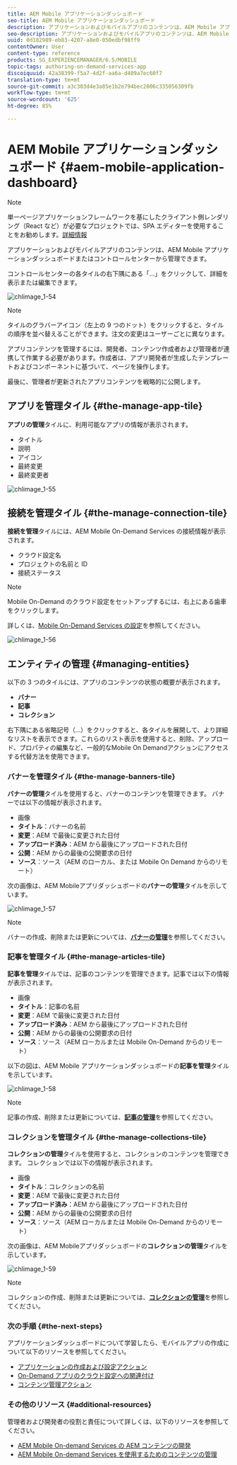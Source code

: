 ```yaml
---
title: AEM Mobile アプリケーションダッシュボード
seo-title: AEM Mobile アプリケーションダッシュボード
description: アプリケーションおよびモバイルアプリのコンテンツは、AEM Mobile アプリケーションダッシュボードまたはコントロールセンターから管理できます。このページでは、この機能について詳しく見ていきます。
seo-description: アプリケーションおよびモバイルアプリのコンテンツは、AEM Mobile アプリケーションダッシュボードまたはコントロールセンターから管理できます。このページでは、この機能について詳しく見ていきます。
uuid: 0d182989-eb83-4207-a8e0-050edbf98ff9
contentOwner: User
content-type: reference
products: SG_EXPERIENCEMANAGER/6.5/MOBILE
topic-tags: authoring-on-demand-services-app
discoiquuid: 42a38399-f5a7-4d2f-aa6a-d409a7ec60f7
translation-type: tm+mt
source-git-commit: a3c303d4e3a85e1b2e794bec2006c335056309fb
workflow-type: tm+mt
source-wordcount: '625'
ht-degree: 85%

---
```



# AEM Mobile アプリケーションダッシュボード  {#aem-mobile-application-dashboard}

>[!NOTE]
>
>単一ページアプリケーションフレームワークを基にしたクライアント側レンダリング（React など）が必要なプロジェクトでは、SPA エディターを使用することをお勧めします。[詳細情報](/help/sites-developing/spa-overview.md)

アプリケーションおよびモバイルアプリのコンテンツは、AEM Mobile アプリケーションダッシュボードまたはコントロールセンターから管理できます。

コントロールセンターの各タイルの右下隅にある「...」をクリックして、詳細を表示または編集できます。

![chlimage_1-54](assets/chlimage_1-54.png)

>[!NOTE]
>
>タイルのグラバーアイコン（左上の 9 つのドット）をクリックすると、タイルの順序を並べ替えることができます。注文の変更はユーザーごとに異なります。

アプリコンテンツを管理するには、開発者、コンテンツ作成者および管理者が連携して作業する必要があります。作成者は、アプリ開発者が生成したテンプレートおよびコンポーネントに基づいて、ページを操作します。

最後に、管理者が更新されたアプリコンテンツを戦略的に公開します。

## アプリを管理タイル  {#the-manage-app-tile}

**アプリの管理**&#x200B;タイルに、利用可能なアプリの情報が表示されます。

* タイトル
* 説明
* アイコン
* 最終変更
* 最終変更者

![chlimage_1-55](assets/chlimage_1-55.png)

## 接続を管理タイル {#the-manage-connection-tile}

**接続を管理**&#x200B;タイルには、AEM Mobile On-Demand Services の接続情報が表示されます。

* クラウド設定名
* プロジェクトの名前と ID
* 接続ステータス

>[!NOTE]
>
>Mobile On-Demand のクラウド設定をセットアップするには、右上にある歯車をクリックします。
>
>詳しくは、[Mobile On-Demand Services の設定](/help/mobile/mobile-on-demand-associating-an-on-demand-app-to-cloud-configuration.md)を参照してください。

![chlimage_1-56](assets/chlimage_1-56.png)

## エンティティの管理 {#managing-entities}

以下の 3 つのタイルには、アプリのコンテンツの状態の概要が表示されます。

* **バナー**
* **記事**
* **コレクション**

右下隅にある省略記号（...）をクリックすると、各タイルを展開して、より詳細なリストを表示できます。これらのリスト表示を使用すると、削除、アップロード、プロパティの編集など、一般的なMobile On Demandアクションにアクセスする代替方法を使用できます。

### バナーを管理タイル {#the-manage-banners-tile}

**バナーの管理**&#x200B;タイルを使用すると、バナーのコンテンツを管理できます。 バナーでは以下の情報が表示されます。

* 画像
* **タイトル**：バナーの名前
* **変更**：AEM で最後に変更された日付
* **アップロード済み**：AEM から最後にアップロードされた日付
* **公開**：AEM からの最後の公開要求の日付
* **ソース**：ソース（AEM のローカル、または Mobile On Demand からのリモート）

次の画像は、AEM Mobileアプリダッシュボードの&#x200B;**バナーの管理**&#x200B;タイルを示しています。

![chlimage_1-57](assets/chlimage_1-57.png)

>[!NOTE]
>
>バナーの作成、削除または更新については、**[バナーの管理](/help/mobile/mobile-on-demand-managing-banners.md)**&#x200B;を参照してください。

### 記事を管理タイル  {#the-manage-articles-tile}

**記事を管理**&#x200B;タイルでは、記事のコンテンツを管理できます。記事では以下の情報が表示されます。

* 画像
* **タイトル**：記事の名前
* **変更**：AEM で最後に変更された日付
* **アップロード済み**：AEM から最後にアップロードされた日付
* **公開**：AEM からの最後の公開要求の日付
* **ソース**：ソース（AEM ローカルまたは Mobile On-Demand からのリモート）

以下の図は、AEM Mobile アプリケーションダッシュボードの&#x200B;**記事を管理**&#x200B;タイルを示しています。

![chlimage_1-58](assets/chlimage_1-58.png)

>[!NOTE]
>
>記事の作成、削除または更新については、[**記事の管理**](/help/mobile/mobile-on-demand-managing-articles.md)&#x200B;を参照してください。

### コレクションを管理タイル  {#the-manage-collections-tile}

**コレクションの管理**&#x200B;タイルを使用すると、コレクションのコンテンツを管理できます。 コレクションでは以下の情報が表示されます。

* 画像
* **タイトル**：コレクションの名前
* **変更**：AEM で最後に変更された日付
* **アップロード済み**：AEM から最後にアップロードされた日付
* **公開**：AEM からの最後の公開要求の日付
* **ソース**：ソース（AEM ローカルまたは Mobile On-Demand からのリモート）

次の画像は、AEM Mobileアプリダッシュボードの&#x200B;**コレクションの管理**&#x200B;タイルを示しています。

![chlimage_1-59](assets/chlimage_1-59.png)

>[!NOTE]
>
>コレクションの作成、削除または更新については、**[コレクションの管理](/help/mobile/mobile-on-demand-managing-collections.md)**&#x200B;を参照してください。

### 次の手順 {#the-next-steps}

アプリケーションダッシュボードについて学習したら、モバイルアプリの作成について以下のリソースを参照してください。

* [アプリケーションの作成および設定アクション](/help/mobile/mobile-apps-ondemand-application-create-configure-action.md)
* [On-Demand アプリのクラウド設定への関連付け](/help/mobile/mobile-on-demand-associating-an-on-demand-app-to-cloud-configuration.md)
* [コンテンツ管理アクション](/help/mobile/mobile-apps-ondemand-manage-content-ondemand.md)

### その他のリソース {#additional-resources}

管理者および開発者の役割と責任について詳しくは、以下のリソースを参照してください。

* [AEM Mobile On-demand Services の AEM コンテンツの開発](/help/mobile/aem-mobile-on-demand.md)
* [AEM Mobile On-demand Services を使用するためのコンテンツの管理](/help/mobile/aem-mobile.md)

